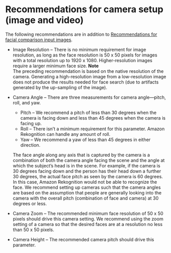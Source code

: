 # Recommendations for camera setup \(image and video\)<a name="recommendations-camera-image-video"></a>

The following recommendations are in addition to [Recommendations for facial comparison input images](recommendations-facial-input-images.md)\.
+ Image Resolution – There is no minimum requirement for image resolution, as long as the face resolution is 50 x 50 pixels for images with a total resolution up to 1920 x 1080\. Higher\-resolution images require a larger minimum face size\.
**Note**  
The preceding recommendation is based on the native resolution of the camera\. Generating a high\-resolution image from a low\-resolution image does not produce the results needed for face search \(due to artifacts generated by the up\-sampling of the image\)\. 
+ Camera Angle – There are three measurements for camera angle—pitch, roll, and yaw\.
  + Pitch – We recommend a pitch of less than 30 degrees when the camera is facing down and less than 45 degrees when the camera is facing up\.
  + Roll – There isn’t a minimum requirement for this parameter\. Amazon Rekognition can handle any amount of roll\.
  + Yaw – We recommend a yaw of less than 45 degrees in either direction\. 

  The face angle along any axis that is captured by the camera is a combination of both the camera angle facing the scene and the angle at which the subject’s head is in the scene\. For example, if the camera is 30 degrees facing down and the person has their head down a further 30 degrees, the actual face pitch as seen by the camera is 60 degrees\. In this case, Amazon Rekognition would not be able to recognize the face\. We recommend setting up cameras such that the camera angles are based on the assumption that people are generally looking into the camera with the overall pitch \(combination of face and camera\) at 30 degrees or less\.
+ Camera Zoom – The recommended minimum face resolution of 50 x 50 pixels should drive this camera setting\. We recommend using the zoom setting of a camera so that the desired faces are at a resolution no less than 50 x 50 pixels\.
+ Camera Height – The recommended camera pitch should drive this parameter\. 
